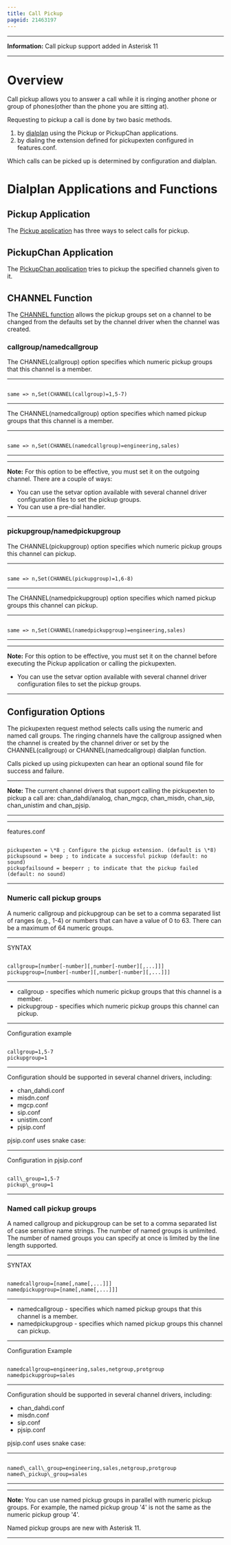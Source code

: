 ```yaml
---
title: Call Pickup
pageid: 21463197
---
```





---


**Information:**  Call pickup support added in Asterisk 11

  



---


Overview
========

Call pickup allows you to answer a call while it is ringing another phone or group of phones(other than the phone you are sitting at).

Requesting to pickup a call is done by two basic methods.

1. by [dialplan](/Configuration/Dialplan) using the Pickup or PickupChan applications.
2. by dialing the extension defined for pickupexten configured in features.conf.

Which calls can be picked up is determined by configuration and dialplan.

Dialplan Applications and Functions
===================================

Pickup Application
------------------

The [Pickup application](/Asterisk-13-Application_Pickup) has three ways to select calls for pickup.

PickupChan Application
----------------------

The [PickupChan application](/Asterisk-13-Application_PickupChan) tries to pickup the specified channels given to it.

CHANNEL Function
----------------

The [CHANNEL function](/Asterisk-13-Function_CHANNEL) allows the pickup groups set on a channel to be changed from the defaults set by the channel driver when the channel was created.

### callgroup/namedcallgroup

The CHANNEL(callgroup) option specifies which numeric pickup groups that this channel is a member.




---

  
  


```

same => n,Set(CHANNEL(callgroup)=1,5-7)

```



---


The CHANNEL(namedcallgroup) option specifies which named pickup groups that this channel is a member.




---

  
  


```

same => n,Set(CHANNEL(namedcallgroup)=engineering,sales)

```



---




---

**Note:**  For this option to be effective, you must set it on the outgoing channel. There are a couple of ways:

* You can use the setvar option available with several channel driver configuration files to set the pickup groups.
* You can use a pre-dial handler.
  



---


### pickupgroup/namedpickupgroup

The CHANNEL(pickupgroup) option specifies which numeric pickup groups this channel can pickup.




---

  
  


```

same => n,Set(CHANNEL(pickupgroup)=1,6-8)

```



---


The CHANNEL(namedpickupgroup) option specifies which named pickup groups this channel can pickup.




---

  
  


```

same => n,Set(CHANNEL(namedpickupgroup)=engineering,sales)

```



---




---

**Note:**  For this option to be effective, you must set it on the channel before executing the Pickup application or calling the pickupexten.

* You can use the setvar option available with several channel driver configuration files to set the pickup groups.
  



---


Configuration Options
---------------------

The pickupexten request method selects calls using the numeric and named call groups. The ringing channels have the callgroup assigned when the channel is created by the channel driver or set by the CHANNEL(callgroup) or CHANNEL(namedcallgroup) dialplan function.

Calls picked up using pickupexten can hear an optional sound file for success and failure.




---

**Note:**  The current channel drivers that support calling the pickupexten to pickup a call are: chan\_dahdi/analog, chan\_mgcp, chan\_misdn, chan\_sip, chan\_unistim and chan\_pjsip.

  



---




---

  
features.conf  


```

pickupexten = \*8 ; Configure the pickup extension. (default is \*8)
pickupsound = beep ; to indicate a successful pickup (default: no sound)
pickupfailsound = beeperr ; to indicate that the pickup failed (default: no sound)

```



---


### Numeric call pickup groups

A numeric callgroup and pickupgroup can be set to a comma separated list of ranges (e.g., 1-4) or numbers that can have a value of 0 to 63. There can be a maximum of 64 numeric groups.




---

  
SYNTAX  


```

callgroup=[number[-number][,number[-number][,...]]]
pickupgroup=[number[-number][,number[-number][,...]]]

```



---


* callgroup - specifies which numeric pickup groups that this channel is a member.
* pickupgroup - specifies which numeric pickup groups this channel can pickup.




---

  
Configuration example  


```

callgroup=1,5-7
pickupgroup=1

```



---


Configuration should be supported in several channel drivers, including:

* chan\_dahdi.conf
* misdn.conf
* mgcp.conf
* sip.conf
* unistim.conf
* pjsip.conf

pjsip.conf uses snake case:




---

  
Configuration in pjsip.conf  


```

call\_group=1,5-7
pickup\_group=1

```



---


### Named call pickup groups

A named callgroup and pickupgroup can be set to a comma separated list of case sensitive name strings. The number of named groups is unlimited. The number of named groups you can specify at once is limited by the line length supported.




---

  
SYNTAX  


```

namedcallgroup=[name[,name[,...]]]
namedpickupgroup=[name[,name[,...]]]

```



---


* namedcallgroup - specifies which named pickup groups that this channel is a member.
* namedpickupgroup - specifies which named pickup groups this channel can pickup.




---

  
Configuration Example  


```

namedcallgroup=engineering,sales,netgroup,protgroup
namedpickupgroup=sales

```



---


Configuration should be supported in several channel drivers, including:

* chan\_dahdi.conf
* misdn.conf
* sip.conf
* pjsip.conf

pjsip.conf uses snake case:




---

  
  


```

named\_call\_group=engineering,sales,netgroup,protgroup
named\_pickup\_group=sales

```



---




---

**Note:**  You can use named pickup groups in parallel with numeric pickup groups. For example, the named pickup group '4' is not the same as the numeric pickup group '4'.

Named pickup groups are new with Asterisk 11.

  



---


 

 

